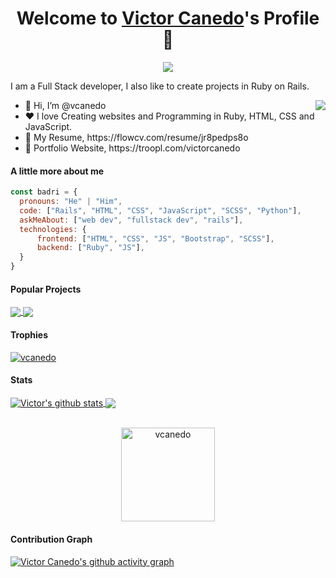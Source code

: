 <p align="center">
  <h1 align="center">Welcome to <a href="https://github.com/vcanedo">Victor Canedo</a>'s Profile 👋</h1>
</p>
<p align="center">
  <a align="center" href="https://github.com/DenverCoder1/readme-typing-svg"><img src="https://readme-typing-svg.herokuapp.com?&font=IBM+Plex+Sans&color=F72EE2&size=25&lines=Welcome+to+my+GitHub+Profile!;I'm+a+Front+end+developer;I'm+a+competitive+programmer;I'm+a+Flask+developer" /></a>
</p>
<p>I am a Full Stack developer, I also like to create projects in Ruby on Rails.</p>
<img align="right" src="https://media.giphy.com/media/M9gbBd9nbDrOTu1Mqx/giphy.gif">
<ul>
  <li>👋 Hi, I’m @vcanedo</li>
  <li>❤️ I love Creating websites and Programming in Ruby, HTML, CSS and JavaScript.</li>
  <li>📄 My Resume, https://flowcv.com/resume/jr8pedps8o</li>
  <li>🧐 Portfolio Website, https://troopl.com/victorcanedo</li>
</ul>

#### A little more about me
```javascript
const badri = {
  pronouns: "He" | "Him",
  code: ["Rails", "HTML", "CSS", "JavaScript", "SCSS", "Python"],
  askMeAbout: ["web dev", "fullstack dev", "rails"],
  technologies: {
      frontend: ["HTML", "CSS", "JS", "Bootstrap", "SCSS"],
      backend: ["Ruby", "JS"],
  }
}
```

#### Popular Projects
<a href="https://github.com/0tt049/dev4dev">
  <!-- Change the `github-readme-stats.anuraghazra1.vercel.app` to `github-readme-stats.vercel.app`  -->
  <img align="center" src="https://github-readme-stats.vercel.app/api/pin/?username=0tt049&repo=dev4dev&theme=onedark" />
</a>    
<a href="https://github.com/0tt049/murdoc">
  <!-- Change the `github-readme-stats.anuraghazra1.vercel.app` to `github-readme-stats.vercel.app`  -->
  <img align="center" src="https://github-readme-stats.vercel.app/api/pin/?username=0tt049&repo=murdoc&theme=onedark"/>
</a>

#### Trophies

<p align="left"> <a href="https://github.com/ryo-ma/github-profile-trophy"><img src="https://github-profile-trophy.vercel.app/?username=vcanedo&row=2&column=6&theme=onedark&column=8&no-frame=false&no-bg=false" alt="vcanedo"></a></p>

#### Stats
<a href="https://github.com/vcanedo/github-readme-stats">
  <img align="center" src="https://github-readme-stats.anuraghazra1.vercel.app/api?username=vcanedo&show_icons=true&include_all_commits=true&theme=onedark" alt="Victor's github stats" />
</a>
<a href="https://github.com/vcanedo/github-readme-stats">
  <!-- Change the `github-readme-stats.anuraghazra1.vercel.app` to `github-readme-stats.vercel.app`  -->
  <img align="center" src="https://github-readme-stats.vercel.app/api/top-langs/?username=vcanedo&layout=compact&theme=onedark" />
</a>
<br />
<br />
<p align="center">
  <img align="center" height="150em" src="https://github-readme-streak-stats.herokuapp.com/?user=vcanedo&theme=onedark" alt="vcanedo" />
</p>

#### Contribution Graph
[![Victor Canedo's github activity graph](https://activity-graph.herokuapp.com/graph?username=vcanedo&theme=react-dark)](https://github.com/vcanedo/github-readme-activity-graph)

